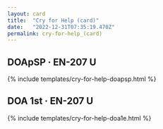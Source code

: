 ```yaml
---
layout: card
title:  "Cry for Help (card)"
date:   "2022-12-31T07:35:19.470Z"
permalink: cry-for-help_(card)
---
```


## DOApSP &middot; EN-207 U

{% include templates/cry-for-help-doapsp.html %}


## DOA 1st &middot; EN-207 U

{% include templates/cry-for-help-doa1e.html %}
